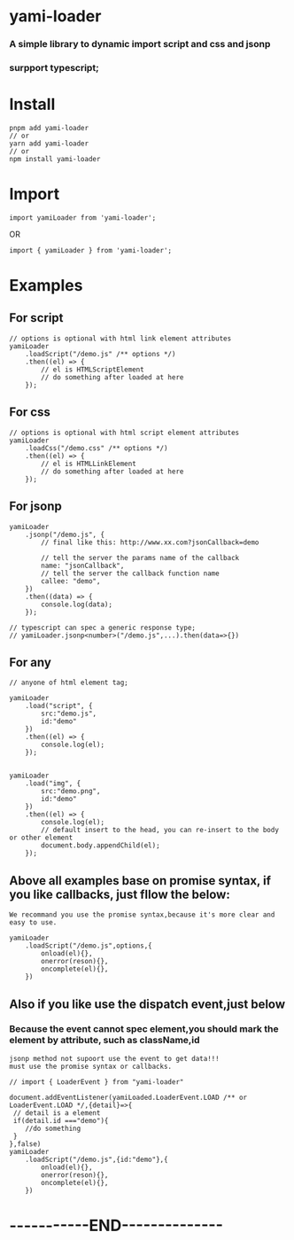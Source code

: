 # yami-loader

### A simple library to dynamic import script and css and jsonp

### surpport typescript;

# Install

```
pnpm add yami-loader
// or
yarn add yami-loader
// or
npm install yami-loader
```

# Import

```
import yamiLoader from 'yami-loader';
```

OR

```
import { yamiLoader } from 'yami-loader';
```

# Examples

## For script

```
// options is optional with html link element attributes
yamiLoader
    .loadScript("/demo.js" /** options */)
    .then((el) => {
        // el is HTMLScriptElement
        // do something after loaded at here
    });

```

## For css

```
// options is optional with html script element attributes
yamiLoader
    .loadCss("/demo.css" /** options */)
    .then((el) => {
        // el is HTMLLinkElement
        // do something after loaded at here
    });
```

## For jsonp

```
yamiLoader
    .jsonp("/demo.js", {
        // final like this: http://www.xx.com?jsonCallback=demo

        // tell the server the params name of the callback
        name: "jsonCallback",
        // tell the server the callback function name
        callee: "demo",
    })
    .then((data) => {
        console.log(data);
    });

// typescript can spec a generic response type;
// yamiLoader.jsonp<number>("/demo.js",...).then(data=>{})

```

## For any

```
// anyone of html element tag;

yamiLoader
    .load("script", {
        src:"demo.js",
        id:"demo"
    })
    .then((el) => {
        console.log(el);
    });


yamiLoader
    .load("img", {
        src:"demo.png",
        id:"demo"
    })
    .then((el) => {
        console.log(el);
        // default insert to the head, you can re-insert to the body or other element
        document.body.appendChild(el);
    });

```

## Above all examples base on promise syntax, if you like callbacks, just fllow the below:

    We recommand you use the promise syntax,because it's more clear and easy to use.

```
yamiLoader
    .loadScript("/demo.js",options,{
        onload(el){},
        onerror(reson){},
        oncomplete(el){},
    })

```

## Also if you like use the dispatch event,just below

### Because the event cannot spec element,you should mark the element by attribute, such as className,id

    jsonp method not supoort use the event to get data!!!
    must use the promise syntax or callbacks.

```
// import { LoaderEvent } from "yami-loader"

document.addEventListener(yamiLoaded.LoaderEvent.LOAD /** or LoaderEvent.LOAD */,{detail}=>{
 // detail is a element
 if(detail.id ==="demo"){
    //do something
 }
},false)
yamiLoader
    .loadScript("/demo.js",{id:"demo"},{
        onload(el){},
        onerror(reson){},
        oncomplete(el){},
    })

```

# -----------END--------------
